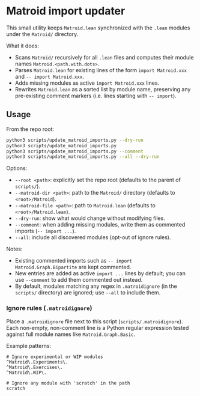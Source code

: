 # Matroid import updater

This small utility keeps `Matroid.lean` synchronized with the `.lean` modules under the `Matroid/` directory.

What it does:
- Scans `Matroid/` recursively for all `.lean` files and computes their module names `Matroid.<path.with.dots>`.
- Parses `Matroid.lean` for existing lines of the form `import Matroid.xxx` and `-- import Matroid.xxx`.
- Adds missing modules as active `import Matroid.xxx` lines.
- Rewrites `Matroid.lean` as a sorted list by module name, preserving any pre-existing comment markers (i.e. lines starting with `-- import`).

## Usage

From the repo root:

```bash
python3 scripts/update_matroid_imports.py --dry-run
python3 scripts/update_matroid_imports.py
python3 scripts/update_matroid_imports.py --comment
python3 scripts/update_matroid_imports.py --all --dry-run
```

Options:
- `--root <path>`: explicitly set the repo root (defaults to the parent of `scripts/`).
- `--matroid-dir <path>`: path to the `Matroid/` directory (defaults to `<root>/Matroid`).
- `--matroid-file <path>`: path to `Matroid.lean` (defaults to `<root>/Matroid.lean`).
- `--dry-run`: show what would change without modifying files.
- `--comment`: when adding missing modules, write them as commented imports (`-- import ...`).
- `--all`: include all discovered modules (opt-out of ignore rules).

Notes:
- Existing commented imports such as `-- import Matroid.Graph.Bipartite` are kept commented.
- New entries are added as active `import ...` lines by default; you can use `--comment` to add them commented out instead.
- By default, modules matching any regex in `.matroidignore` (in the `scripts/` directory) are ignored; use `--all` to include them.

### Ignore rules (`.matroidignore`)

Place a `.matroidignore` file next to this script (`scripts/.matroidignore`). Each non-empty, non-comment line is a Python regular expression tested against full module names like `Matroid.Graph.Basic`.

Example patterns:

```
# Ignore experimental or WIP modules
^Matroid\.Experiments\.
^Matroid\.Exercises\.
^Matroid\.WIP\.

# Ignore any module with 'scratch' in the path
scratch
```
